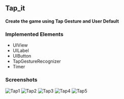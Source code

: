 ## Tap_it
#### Create the game using Tap Gesture and User Default
### Implemented Elements
* UIView
* UILabel
* UIButton
* TapGestureRecognizer
* Timer
### Screenshots
![Tap1](https://user-images.githubusercontent.com/59638518/124468940-5c2ae200-ddb7-11eb-8198-da7d90a15511.png)
![Tap2](https://user-images.githubusercontent.com/59638518/124468951-5df4a580-ddb7-11eb-97fd-5ff225878ed0.png)
![Tap3](https://user-images.githubusercontent.com/59638518/124468990-68af3a80-ddb7-11eb-9bd2-98eb2fbff2d7.png)
![Tap4](https://user-images.githubusercontent.com/59638518/124468995-69e06780-ddb7-11eb-9414-e20cdf4efa12.png)
![Tap5](https://user-images.githubusercontent.com/59638518/124468998-6b119480-ddb7-11eb-8742-95f941244212.png)
